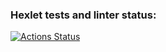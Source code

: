 ### Hexlet tests and linter status:
[![Actions Status](https://github.com/KostiaShablinsky/fullstack-javascript-project-44/actions/workflows/hexlet-check.yml/badge.svg)](https://github.com/KostiaShablinsky/fullstack-javascript-project-44/actions)